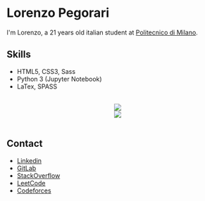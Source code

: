 # Lorenzo Pegorari
I'm Lorenzo, a 21 years old italian student at [Politecnico di Milano](https://www.polimi.it/).

## Skills
- HTML5, CSS3, Sass
- Python 3 (Jupyter Notebook)
- LaTex, SPASS

</br>
<div align="center">
  <img src="https://github-readme-stats.vercel.app/api?username=LorenzoPegorari&show_icons=true&title_color=F28F3B&bg_color=000000&text_color=E6EDF3&card_width=480" />
  </br>
  <img src="https://github-readme-stats.vercel.app/api/top-langs/?username=LorenzoPegorari&show_icons=true&title_color=F28F3B&bg_color=000000&text_color=E6EDF3&langs_count=4&layout=compact&card_width=480" />
</div>
</br>

## Contact
- [Linkedin](https://linkedin.com/in/lorenzopegorari)
- [GitLab](https://gitlab.gnome.org/LorenzoPegorari)
- [StackOverflow](https://stackoverflow.com/users/27418243/lorenzo-pegorari)
- [LeetCode](https://leetcode.com/LorenzoPegorari/)
- [Codeforces](https://codeforces.com/profile/LorePego)
